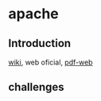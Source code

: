 # apache
## Introduction 
<a href="https://en.m.wikipedia.org/wiki/Apache_HTTP_Server">wiki</a>, web oficial, <a href="https://archive.apache.org/dist/httpd/docs/httpd-docs-2.4.16.en.pdf">pdf-web</a>
## challenges
